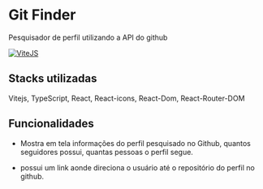 
# Git Finder

 Pesquisador de perfil utilizando a API do github

[![ViteJS](https://img.shields.io/badge/License-ViteJS-purple.svg)](https://vitejs.dev/guide/)
## Stacks utilizadas

Vitejs, TypeScript, React, React-icons, React-Dom, React-Router-DOM

## Funcionalidades

- Mostra em tela informações do perfil pesquisado no Github, quantos seguidores possui, quantas pessoas o perfil segue.

- possui um link aonde direciona o usuário até o repositório do perfil no github.

